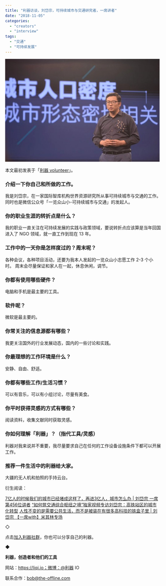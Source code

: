 ```yaml
---
title: "利器访谈，刘岱宗，可持续城市与交通研究者，一席讲者"
date: "2018-11-05"
categories: 
  - "creators"
  - "interview"
tags: 
  - "交通"
  - "可持续发展"
---
```


![liudaizong](/images/34623-500x333.jpg)

本文最初发表于「[利器 volunteer](https://mp.weixin.qq.com/s/60YzwYxEZaqc_7fRCLYyiQ)」。

### 介绍一下你自己和所做的工作。

我是刘岱宗，在一家国际智库机构世界资源研究所从事可持续城市与交通的工作。同时也是微信公众号「一览众山小-可持续城市与交通」的发起人。

### 你的职业生涯的转折点是什么？

我的职业一直关注在可持续发展的实践与政策领域，要说转折点应该算是当年回国进入了 NGO 领域，就一直工作到现在 13 年。

### 工作中的一天你是怎样度过的？周末呢？

各种会议，各种项目活动，还要为我本人发起的一览众山小志愿工作 2-3 个小时。 周末会尽量保证和家人在一起，休息休闲，调节。

### 你都有使用哪些硬件？

电脑和手机是最主要的工具。

### 软件呢？

微软是最主要的。

### 你常关注的信息源都有哪些？

我更关注国外的行业发展动态，国内的一些讨论和实践。

### 你最理想的工作环境是什么？

安静、自由、舒适。

### 你都有哪些工作/生活习惯？

可以有音乐，可以有小组讨论，尽量有美食。

### 你平时获得灵感的方式有哪些？

阅读资料，收集文献同时获取灵感。

### 你如何理解「利器」？（指代工具/灵感）

利器对我来说并不重要，我尽量要求自己在任何的工作设备设施条件下都可以开展工作。

### 推荐一件生活中的利器给大家。

大疆的无人机和拍照的手持云台。

衍生阅读：

[7亿人的时候我们的城市已经堵成这样了，再进3亿人，城市怎么办 | 刘岱宗 一席第456位讲者](https://mp.weixin.qq.com/s/K4ULmADAO5c7pZuF72JZWg) [“如何筑交通综合枢纽之境”独家视频专访刘岱宗：高铁站区的城市化转型](https://mp.weixin.qq.com/s/IiwGKUwsc6IDoaTlePmSkg) [人性不变的是需要公共生活，而不是被装在有很多高科技的铁盒子里 | 刘岱宗 【一席with】米其林专场](https://mp.weixin.qq.com/s/O9YSvu12adcbmS-4NKeXCQ)

◇

点击[加入利器社群](https://mp.weixin.qq.com/s?__biz=MzA3NTgzNzU2NQ==&mid=400594784&idx=1&sn=a88b34faa7522206957d448d40ea0b31&scene=21#wechat_redirect)，你也可以分享自己的利器。

◆

**利器，创造者和他们的工具**

网站：https://liqi.io；微博：@利器 IO

联系合作：bob@the-offline.com
